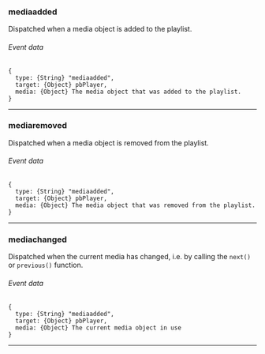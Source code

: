 ### mediaadded

Dispatched when a media object is added to the playlist.

###### Event data
```
{
  type: {String} "mediaadded",
  target: {Object} pbPlayer,
  media: {Object} The media object that was added to the playlist.
}
```

---

### mediaremoved

Dispatched when a media object is removed from the playlist.

###### Event data
```
{
  type: {String} "mediaadded",
  target: {Object} pbPlayer,
  media: {Object} The media object that was removed from the playlist.
}
```

---

### mediachanged

Dispatched when the current media has changed, i.e. by calling the `next()` or `previous()` function.

###### Event data
```
{
  type: {String} "mediaadded",
  target: {Object} pbPlayer,
  media: {Object} The current media object in use
}
```

---
